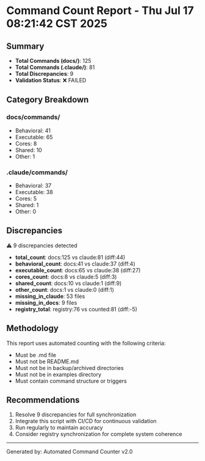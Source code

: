 # Command Count Report - Thu Jul 17 08:21:42 CST 2025

## Summary
- **Total Commands (docs/)**: 125
- **Total Commands (.claude/)**: 81
- **Total Discrepancies**: 9
- **Validation Status**: ❌ FAILED

## Category Breakdown

### docs/commands/
- Behavioral: 41
- Executable: 65
- Cores: 8
- Shared: 10
- Other: 1

### .claude/commands/
- Behavioral: 37
- Executable: 38
- Cores: 5
- Shared: 1
- Other: 0

## Discrepancies
⚠️ 9 discrepancies detected

- **total_count**: docs:125 vs claude:81 (diff:44)
- **behavioral_count**: docs:41 vs claude:37 (diff:4)
- **executable_count**: docs:65 vs claude:38 (diff:27)
- **cores_count**: docs:8 vs claude:5 (diff:3)
- **shared_count**: docs:10 vs claude:1 (diff:9)
- **other_count**: docs:1 vs claude:0 (diff:1)
- **missing_in_claude**: 53 files
- **missing_in_docs**: 9 files
- **registry_total**: registry:76 vs counted:81 (diff:-5)

## Methodology
This report uses automated counting with the following criteria:
- Must be .md file
- Must not be README.md
- Must not be in backup/archived directories
- Must not be in examples directory
- Must contain command structure or triggers

## Recommendations
1. Resolve 9 discrepancies for full synchronization
2. Integrate this script with CI/CD for continuous validation
3. Run regularly to maintain accuracy
4. Consider registry synchronization for complete system coherence

---
Generated by: Automated Command Counter v2.0
